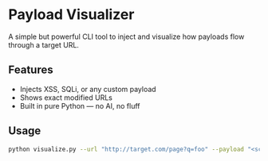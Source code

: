 # Payload Visualizer

A simple but powerful CLI tool to inject and visualize how payloads flow through a target URL.

## Features
- Injects XSS, SQLi, or any custom payload
- Shows exact modified URLs
- Built in pure Python — no AI, no fluff

## Usage

```bash
python visualize.py --url "http://target.com/page?q=foo" --payload "<script>alert(1)</script>"

